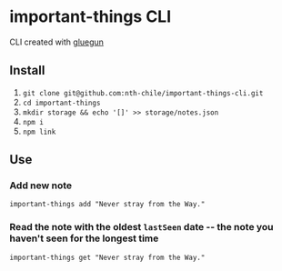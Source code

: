 # important-things CLI

CLI created with [gluegun](https://infinitered.github.io/gluegun/)

## Install

1. `git clone git@github.com:nth-chile/important-things-cli.git`
2. `cd important-things`
3. `mkdir storage && echo '[]' >> storage/notes.json`
4. `npm i`
5. `npm link`

## Use

### Add new note

`important-things add "Never stray from the Way."`
### Read the note with the oldest `lastSeen` date -- the note you haven't seen for the longest time

`important-things get "Never stray from the Way."`
